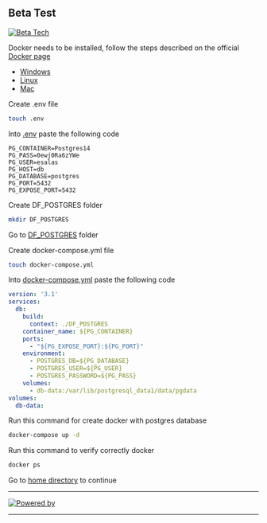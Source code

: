 ## Beta Test
[![Beta Tech](https://betasolutions.tech/assets/img/LogoBeta.png)](https://github.com/Beta-Tech-Costa-Rica/BetaTest)

Docker needs to be installed, follow the steps described on the official [Docker page](https://docs.docker.com/engine/install/)

- [Windows](https://docs.docker.com/desktop/install/windows-install/)
- [Linux](https://docs.docker.com/desktop/install/mac-install/)
- [Mac](https://docs.docker.com/desktop/install/linux-install/)

Create .env file
```bash
touch .env
```

Into [.env](.env) paste the following code
```env
PG_CONTAINER=Postgres14
PG_PASS=0ewj0Ra6zYWe
PG_USER=esalas
PG_HOST=db
PG_DATABASE=postgres
PG_PORT=5432
PG_EXPOSE_PORT=5432
```

Create DF_POSTGRES folder
```bash
mkdir DF_POSTGRES
```

Go to [DF_POSTGRES](DF_POSTGRES) folder

Create docker-compose.yml file
```bash
touch docker-compose.yml
```

Into [docker-compose.yml](docker-compose.yml) paste the following code
```yml
version: '3.1'
services:
  db:
    build:
      context: ./DF_POSTGRES
    container_name: ${PG_CONTAINER}
    ports:
      - "${PG_EXPOSE_PORT}:${PG_PORT}"
    environment:
      - POSTGRES_DB=${PG_DATABASE}
      - POSTGRES_USER=${PG_USER}
      - POSTGRES_PASSWORD=${PG_PASS}
    volumes:
      - db-data:/var/lib/postgresql_data1/data/pgdata
volumes:
  db-data:
```

Run this command for create docker with postgres database
```bash
docker-compose up -d
```

Run this command to verify correctly docker
```bash
docker ps
```

Go to [home directory](https://github.com/3shu/BetaTest-PROD) to continue

***
[![Powered by](https://img.shields.io/badge/Powered%20by-Eduardo%20Salas-blue)](https://github.com/EdoSalas)
***